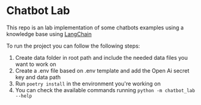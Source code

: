 # Chatbot Lab

This repo is an lab implementation of some chatbots examples using a knowledge base using [LangChain](https://github.com/hwchase17/langchain)

To run the project you can follow the following steps: 

1. Create data folder in root path and include the needed data files you want to work on
2. Create a .env file based on .env template and add the Open Ai secret key and data path
3. Run `poetry install` in the environment you're working on
4. You can check the available commands running `python -m chatbot_lab --help`
